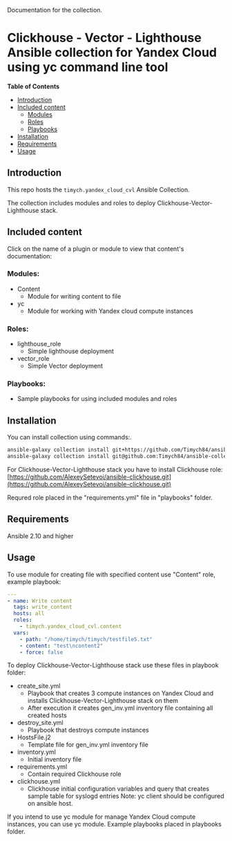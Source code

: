 Documentation for the collection.
# Clickhouse - Vector - Lighthouse Ansible collection for Yandex Cloud using yc command line tool

**Table of Contents**

* [Introduction](#introduction)
* [Included content](#included-content)
    + [Modules](#modules)
    + [Roles](#roles)
    + [Playbooks](#playbooks)
* [Installation](#installation)
* [Requirements](#requirements)
* [Usage](#usage)

## Introduction

This repo hosts the `timych.yandex_cloud_cvl` Ansible Collection.

The collection includes modules and roles to deploy Clickhouse-Vector-Lighthouse stack.

## Included content

Click on the name of a plugin or module to view that content's documentation:

### Modules:
  - Content
      - Module for writing content to file
  - yc
      - Module for working with Yandex cloud compute instances
### Roles:
  - lighthouse_role
      - Simple lighthouse deployment
  - vector_role
      - Simple Vector deployment

### Playbooks:
  - Sample playbooks for using included modules and roles

## Installation

You can install collection using commands:.

```bash
ansible-galaxy collection install git+https://github.com/Timych84/ansible-collection-cvl.git
ansible-galaxy collection install git@github.com:Timych84/ansible-collection-cvl.git
```


For Clickhouse-Vector-Lighthouse stack you have to install Clickhouse role:
[https://github.com/AlexeySetevoi/ansible-clickhouse.git](https://github.com/AlexeySetevoi/ansible-clickhouse.git)

Requred role placed in the "requirements.yml" file in "playbooks" folder.

## Requirements
Ansible 2.10 and higher

## Usage
To use module for creating file with specified content use "Content" role, example playbook:

```yml
---
- name: Write content
  tags: write_content
  hosts: all
  roles:
    - timych.yandex_cloud_cvl.content
  vars:
    - path: "/home/timych/timych/testfile5.txt"
    - content: "test\ncontent2"
    - force: false
```

To deploy Clickhouse-Vector-Lighthouse stack use these files in playbook folder:
- create_site.yml
    - Playbook that creates 3 compute instances on Yandex Cloud and installs Clickhouse-Vector-Lighthouse stack on them
    - After execution it creates gen_inv.yml inventory file containing all created hosts
- destroy_site.yml
    - Playbook that destroys compute instances
- HostsFile.j2
    - Template file for gen_inv.yml inventory file
- inventory.yml
    - Initial inventory file
- requirements.yml
    - Contain required Clickhouse role
- clickhouse.yml
    - Clickhouse initial configuration variables and query that creates sample table for syslogd entries
Note: yc client should be configured on ansible host.

If you intend to use yc module for manage Yandex Cloud compute instances, you can use yc module. Example playbooks placed in playbooks folder.
